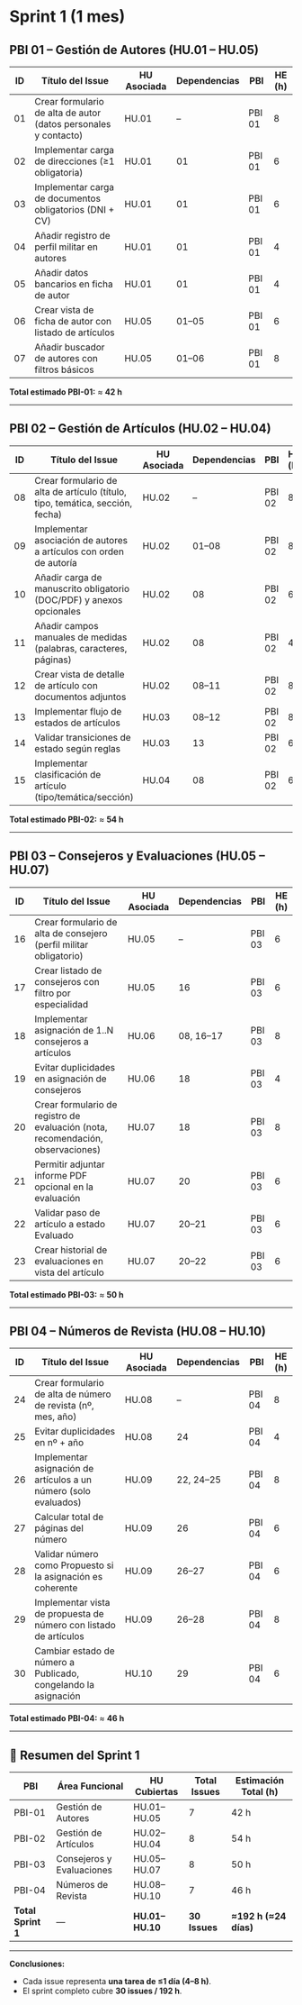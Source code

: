 # Sprint 1 (1 mes)

## PBI 01 – Gestión de Autores (HU.01 – HU.05)

| ID | Título del Issue | HU Asociada | Dependencias | PBI | HE (h) |
|----|------------------|--------------|---------------|------|--------|
| 01 | Crear formulario de alta de autor (datos personales y contacto) | HU.01 | – | PBI 01 | 8 |
| 02 | Implementar carga de direcciones (≥1 obligatoria) | HU.01 | 01 | PBI 01 | 6 |
| 03 | Implementar carga de documentos obligatorios (DNI + CV) | HU.01 | 01 | PBI 01 | 6 |
| 04 | Añadir registro de perfil militar en autores | HU.01 | 01 | PBI 01 | 4 |
| 05 | Añadir datos bancarios en ficha de autor | HU.01 | 01 | PBI 01 | 4 |
| 06 | Crear vista de ficha de autor con listado de artículos | HU.05 | 01–05 | PBI 01 | 6 |
| 07 | Añadir buscador de autores con filtros básicos | HU.05 | 01–06 | PBI 01 | 8 |

**Total estimado PBI-01:** ≈ **42 h**

---

## PBI 02 – Gestión de Artículos (HU.02 – HU.04)

| ID | Título del Issue | HU Asociada | Dependencias | PBI | HE (h) |
|----|------------------|--------------|---------------|------|--------|
| 08 | Crear formulario de alta de artículo (título, tipo, temática, sección, fecha) | HU.02 | – | PBI 02 | 8 |
| 09 | Implementar asociación de autores a artículos con orden de autoría | HU.02 | 01–08 | PBI 02 | 8 |
| 10 | Añadir carga de manuscrito obligatorio (DOC/PDF) y anexos opcionales | HU.02 | 08 | PBI 02 | 6 |
| 11 | Añadir campos manuales de medidas (palabras, caracteres, páginas) | HU.02 | 08 | PBI 02 | 4 |
| 12 | Crear vista de detalle de artículo con documentos adjuntos | HU.02 | 08–11 | PBI 02 | 8 |
| 13 | Implementar flujo de estados de artículos | HU.03 | 08–12 | PBI 02 | 8 |
| 14 | Validar transiciones de estado según reglas | HU.03 | 13 | PBI 02 | 6 |
| 15 | Implementar clasificación de artículo (tipo/temática/sección) | HU.04 | 08 | PBI 02 | 6 |

**Total estimado PBI-02:** ≈ **54 h**

---

## PBI 03 – Consejeros y Evaluaciones (HU.05 – HU.07)

| ID | Título del Issue | HU Asociada | Dependencias | PBI | HE (h) |
|----|------------------|--------------|---------------|------|--------|
| 16 | Crear formulario de alta de consejero (perfil militar obligatorio) | HU.05 | – | PBI 03 | 6 |
| 17 | Crear listado de consejeros con filtro por especialidad | HU.05 | 16 | PBI 03 | 6 |
| 18 | Implementar asignación de 1..N consejeros a artículos | HU.06 | 08, 16–17 | PBI 03 | 8 |
| 19 | Evitar duplicidades en asignación de consejeros | HU.06 | 18 | PBI 03 | 4 |
| 20 | Crear formulario de registro de evaluación (nota, recomendación, observaciones) | HU.07 | 18 | PBI 03 | 8 |
| 21 | Permitir adjuntar informe PDF opcional en la evaluación | HU.07 | 20 | PBI 03 | 6 |
| 22 | Validar paso de artículo a estado Evaluado | HU.07 | 20–21 | PBI 03 | 6 |
| 23 | Crear historial de evaluaciones en vista del artículo | HU.07 | 20–22 | PBI 03 | 6 |

**Total estimado PBI-03:** ≈ **50 h**

---

## PBI 04 – Números de Revista (HU.08 – HU.10)

| ID | Título del Issue | HU Asociada | Dependencias | PBI | HE (h) |
|----|------------------|--------------|---------------|------|--------|
| 24 | Crear formulario de alta de número de revista (nº, mes, año) | HU.08 | – | PBI 04 | 8 |
| 25 | Evitar duplicidades en nº + año | HU.08 | 24 | PBI 04 | 4 |
| 26 | Implementar asignación de artículos a un número (solo evaluados) | HU.09 | 22, 24–25 | PBI 04 | 8 |
| 27 | Calcular total de páginas del número | HU.09 | 26 | PBI 04 | 6 |
| 28 | Validar número como Propuesto si la asignación es coherente | HU.09 | 26–27 | PBI 04 | 6 |
| 29 | Implementar vista de propuesta de número con listado de artículos | HU.09 | 26–28 | PBI 04 | 8 |
| 30 | Cambiar estado de número a Publicado, congelando la asignación | HU.10 | 29 | PBI 04 | 6 |

**Total estimado PBI-04:** ≈ **46 h**

---

## 🔹 Resumen del Sprint 1

| PBI | Área Funcional | HU Cubiertas | Total Issues | Estimación Total (h) |
|------|----------------|---------------|---------------|-----------------------|
| PBI-01 | Gestión de Autores | HU.01–HU.05 | 7 | 42 h |
| PBI-02 | Gestión de Artículos | HU.02–HU.04 | 8 | 54 h |
| PBI-03 | Consejeros y Evaluaciones | HU.05–HU.07 | 8 | 50 h |
| PBI-04 | Números de Revista | HU.08–HU.10 | 7 | 46 h |
| **Total Sprint 1** | — | **HU.01–HU.10** | **30 Issues** | **≈192 h (≈24 días)** |

---

**Conclusiones:**
- Cada issue representa **una tarea de ≤1 día (4–8 h)**.  
- El sprint completo cubre **30 issues / 192 h**.  


